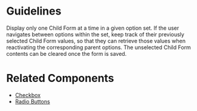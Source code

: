 # Guidelines

Display only one Child Form at a time in a given option set.
If the user navigates between options within the set, keep track of their previously selected Child Form values, so that they can retrieve those values when reactivating the corresponding parent options. The unselected Child Form contents can be cleared once the form is saved.

# Related Components

-   [Checkbox](https://plasma.coveo.com/form/Checkbox)
-   [Radio Buttons](https://plasma.coveo.com/form/RadioButton)
